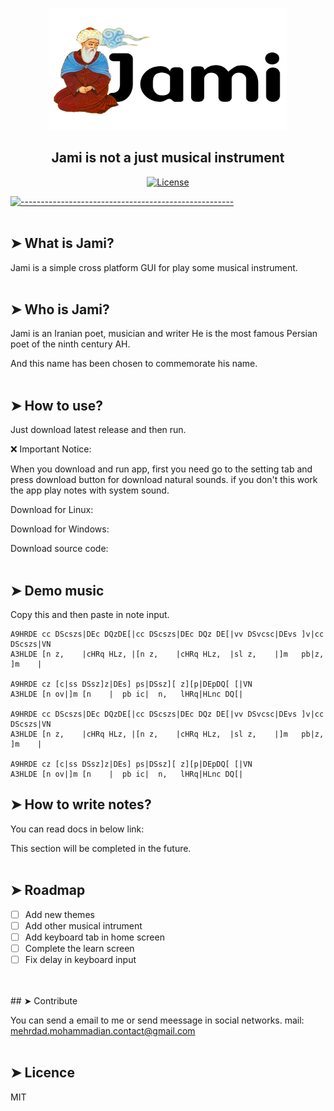 <p align="center">
  <img src="assets/about.png" alt="MeiliSearch" width="380" height="195" />
</p>

<h2 align="center">Jami is not a just musical instrument</h2>


<p align="center">
  <a href="https://github.com/mehrdad-dev/Jami/master/LICENSE"><img src="https://img.shields.io/badge/license-MIT-informational" alt="License"></a>
</p>

[![-----------------------------------------------------](https://raw.githubusercontent.com/andreasbm/readme/master/assets/lines/colored.png)](#table-of-contents)
</br>
<br/>

## ➤ What is Jami?
Jami is a simple cross platform GUI for play some musical instrument.
</br>
<br/>
## ➤ Who is Jami?
Jami is an Iranian poet, musician and writer
He is the most famous Persian poet of the ninth century AH.

And this name has been chosen to commemorate his name.
</br>
<br/>
## ➤ How to use?
Just download latest release and then run.

❌ Important Notice:

When you download and run app, first you need go to the setting tab and press download button for download natural sounds.
if you don't this work the app play notes with system sound.

Download for Linux:

Download for Windows:

Download source code:
</br>
<br/>
## ➤ Demo music
Copy this and then paste in note input.
````
A9HRDE cc DScszs|DEc DQzDE[|cc DScszs|DEc DQz DE[|vv DSvcsc|DEvs ]v|cc DScszs|VN
A3HLDE [n z,    |cHRq HLz, |[n z,    |cHRq HLz,  |sl z,    |]m   pb|z, ]m    |

A9HRDE cz [c|ss DSsz]z|DEs] ps|DSsz][ z][p|DEpDQ[ [|VN
A3HLDE [n ov|]m [n    |  pb ic|  n,   lHRq|HLnc DQ[|

A9HRDE cc DScszs|DEc DQzDE[|cc DScszs|DEc DQz DE[|vv DSvcsc|DEvs ]v|cc DScszs|VN
A3HLDE [n z,    |cHRq HLz, |[n z,    |cHRq HLz,  |sl z,    |]m   pb|z, ]m    |

A9HRDE cz [c|ss DSsz]z|DEs] ps|DSsz][ z][p|DEpDQ[ [|VN
A3HLDE [n ov|]m [n    |  pb ic|  n,   lHRq|HLnc DQ[|
````

## ➤ How to write notes?
You can read docs in below link:

This section will be completed in the future.
</br>
<br/>
## ➤ Roadmap

-   [ ] Add new themes
-   [ ] Add other musical intrument
-   [ ] Add keyboard tab in home screen
-   [ ] Complete the learn screen
-   [ ] Fix delay in keyboard input
</br>
<br/>
## ➤ Contribute

You can send a email to me or send meessage in social networks.
mail: mehrdad.mohammadian.contact@gmail.com
</br>
<br/>
## ➤ Licence
MIT
